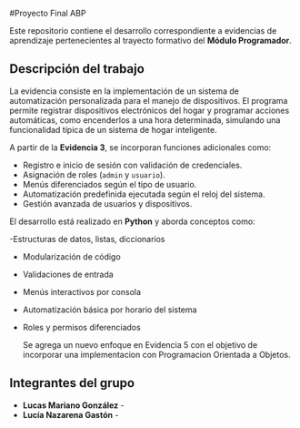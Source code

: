 
#Proyecto Final ABP

Este repositorio contiene el desarrollo correspondiente a evidencias de aprendizaje pertenecientes al trayecto formativo del **Módulo Programador**.

## Descripción del trabajo

La evidencia consiste en la implementación de un sistema de automatización personalizada para el manejo de dispositivos. El programa permite registrar dispositivos electrónicos del hogar y programar acciones automáticas, como encenderlos a una hora determinada, simulando una funcionalidad típica de un sistema de hogar inteligente.

A partir de la **Evidencia 3**, se incorporan funciones adicionales como:
- Registro e inicio de sesión con validación de credenciales.
- Asignación de roles (`admin` y `usuario`).
- Menús diferenciados según el tipo de usuario.
- Automatización predefinida ejecutada según el reloj del sistema.
- Gestión avanzada de usuarios y dispositivos.


El desarrollo está realizado en **Python** y aborda conceptos como:

-Estructuras de datos, listas, diccionarios
- Modularización de código
- Validaciones de entrada
- Menús interactivos por consola
- Automatización básica por horario del sistema
- Roles y permisos diferenciados

  Se agrega un nuevo enfoque en Evidencia 5 con el objetivo de incorporar una implementacion con Programacion Orientada a Objetos. 

## Integrantes del grupo

- **Lucas Mariano González** -  
- **Lucía Nazarena Gastón** - 




